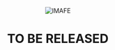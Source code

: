 <p align="center">
  <img src="https://i.ibb.co/PgSVZ18/logo-no-bg.png" alt="IMAFE"/>
   <h1 align="center">TO BE RELEASED </h1>
</p>
